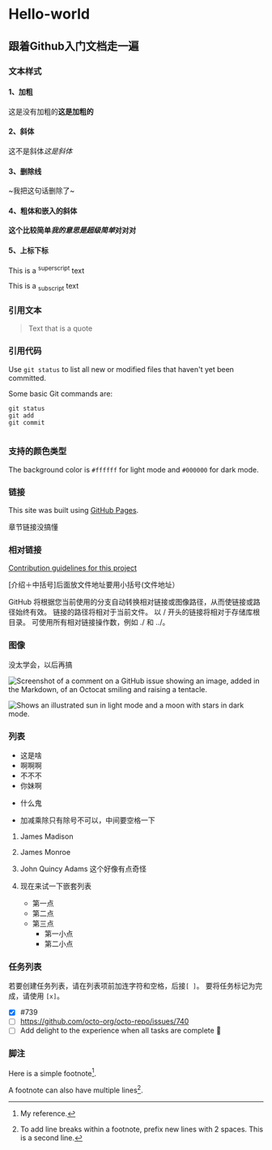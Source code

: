 # Hello-world
## 跟着Github入门文档走一遍
### 文本样式
#### 1、加粗
这是没有加粗的**这是加粗的**
#### 2、斜体
这不是斜体*这是斜体*
#### 3、删除线
~我把这句话删除了~
#### 4、粗体和嵌入的斜体
**这个比较简单*我的意思是超级简单*对对对**
#### 5、上标下标
This is a <sup>superscript</sup> text

This is a <sub>subscript</sub> text
### 引用文本
> Text that is a quote
### 引用代码
Use `git status` to list all new or modified files that haven't yet been committed.

Some basic Git commands are:
```
git status
git add
git commit


```
### 支持的颜色类型
The background color is `#ffffff` for light mode and `#000000` for dark mode.
### 链接
This site was built using [GitHub Pages](https://pages.github.com/).

章节链接没搞懂

### 相对链接
[Contribution guidelines for this project](docs/CONTRIBUTING.md)

[介绍＋中括号]后面放文件地址要用小括号(文件地址）

GitHub 将根据您当前使用的分支自动转换相对链接或图像路径，从而使链接或路径始终有效。 链接的路径将相对于当前文件。 以 / 开头的链接将相对于存储库根目录。 可使用所有相对链接操作数，例如 ./ 和 ../。

### 图像

没太学会，以后再搞


![Screenshot of a comment on a GitHub issue showing an image, added in the Markdown, of an Octocat smiling and raising a tentacle.](https://myoctocat.com/assets/images/base-octocat.svg)



<picture>
  <source media="(prefers-color-scheme: dark)" srcset="https://user-images.githubusercontent.com/25423296/163456776-7f95b81a-f1ed-45f7-b7ab-8fa810d529fa.png">
  <source media="(prefers-color-scheme: light)" srcset="https://user-images.githubusercontent.com/25423296/163456779-a8556205-d0a5-45e2-ac17-42d089e3c3f8.png">
  <img alt="Shows an illustrated sun in light mode and a moon with stars in dark mode." src="https://user-images.githubusercontent.com/25423296/163456779-a8556205-d0a5-45e2-ac17-42d089e3c3f8.png">
</picture>

### 列表

- 这是啥
- 啊啊啊
- 不不不
- 你妹啊

* 什么鬼
+ 加减乘除只有除号不可以，中间要空格一下
  
1. James Madison
1. James Monroe
2. John Quincy Adams 这个好像有点奇怪



1. 现在来试一下嵌套列表
   - 第一点
   - 第二点
   - 第三点
     - 第一小点
     - 第二小点
    
### 任务列表

若要创建任务列表，请在列表项前加连字符和空格，后接`[ ]`。 要将任务标记为完成，请使用 `[x]`。

- [x] #739
- [ ] https://github.com/octo-org/octo-repo/issues/740
- [ ] Add delight to the experience when all tasks are complete :tada:

### 脚注

Here is a simple footnote[^1].

A footnote can also have multiple lines[^2].

[^1]: My reference.
[^2]: To add line breaks within a footnote, prefix new lines with 2 spaces.
  This is a second line.


    






